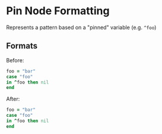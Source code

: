 <!-- BEGIN_AUTOGENERATED -->

# Pin Node Formatting

Represents a pattern based on a "pinned" variable (e.g. `^foo`)

<!-- END_AUTOGENERATED -->

## Formats

Before:

```ruby
foo = "bar"
case "foo"
in ^foo then nil
end
```

After:

```ruby
foo = "bar"
case "foo"
in ^foo then nil
end
```

